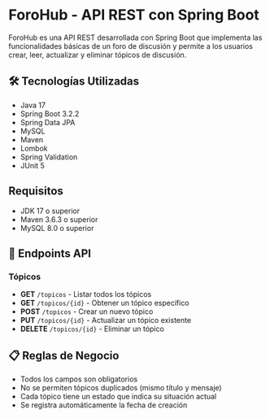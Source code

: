# ForoHub - API REST con Spring Boot

ForoHub es una API REST desarrollada con Spring Boot que implementa las funcionalidades básicas de un foro de discusión y permite a los usuarios crear, leer, actualizar y eliminar tópicos de discusión.

## 🛠️ Tecnologías Utilizadas
- Java 17
- Spring Boot 3.2.2
- Spring Data JPA
- MySQL
- Maven
- Lombok
- Spring Validation
- JUnit 5

## Requisitos
- JDK 17 o superior
- Maven 3.6.3 o superior
- MySQL 8.0 o superior

## 📌 Endpoints API

### Tópicos
- **GET** `/topicos` - Listar todos los tópicos
- **GET** `/topicos/{id}` - Obtener un tópico específico
- **POST** `/topicos` - Crear un nuevo tópico
- **PUT** `/topicos/{id}` - Actualizar un tópico existente
- **DELETE** `/topicos/{id}` - Eliminar un tópico


## 📋 Reglas de Negocio
- Todos los campos son obligatorios
- No se permiten tópicos duplicados (mismo título y mensaje)
- Cada tópico tiene un estado que indica su situación actual
- Se registra automáticamente la fecha de creación
